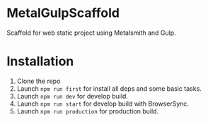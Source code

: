 # MetalGulpScaffold
Scaffold for web static project using Metalsmith and Gulp.

# Installation

1. Clone the repo
2. Launch `npm run first` for install all deps and some basic tasks.
3. Launch `npm run dev` for develop build.
3. Launch `npm run start` for develop build with BrowserSync.
4. Launch `npm run production` for production build.
